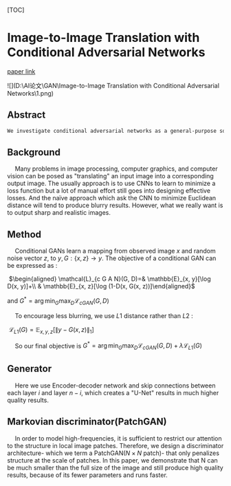 [TOC]

# Image-to-Image Translation with Conditional Adversarial Networks

[paper link](http://openaccess.thecvf.com/content_cvpr_2017/html/Isola_Image-To-Image_Translation_With_CVPR_2017_paper.html)

![](D:\AI论文\GAN\Image-to-Image Translation with Conditional Adversarial Networks\1.png)

## Abstract 

```latex
We investigate conditional adversarial networks as a general-purpose solution to image-to-image translation problems. These networks not only learn the mapping from input image to output image, but also learn a loss function to train this mapping.
```

## Background 

&emsp; Many problems in image processing, computer graphics, and computer vision can be posed as "translating" an input image into a corresponding output image. The usually approach is to use CNNs to learn to minimize a loss function but a lot of manual effort still goes into designing effective losses. And the naïve approach which ask the CNN to minimize Euclidean distance will tend to produce blurry results. However, what we really want is to output sharp and realistic images.



## Method

&emsp; Conditional GANs learn a mapping from observed image $x$ and random noise vector $z$, to $y, G :\{x, z\} \rightarrow y$. The objective of a conditional GAN can be expressed as :

​                               $\begin{aligned} \mathcal{L}_{c G A N}(G, D)=& \mathbb{E}_{x, y}[\log D(x, y)]+\\ & \mathbb{E}_{x, z}[\log (1-D(x, G(x, z))]\end{aligned}​$

and $G^*=\arg \min _{G} \max _{D} \mathcal{L}_{c G A N}(G, D)​$

&emsp; To encourage less blurring, we use $L1$ distance rather than $L2$ :

​                                $\mathcal{L}_{L 1}(G)=\mathbb{E}_{x, y, z}\left[\|y-G(x, z)\|_{1}\right]$

&emsp; So our final objective is
$G^{*}=\arg \min _{G} \max _{D} \mathcal{L}_{c G A N}(G, D)+\lambda \mathcal{L}_{L 1}(G)​$

## Generator

&emsp; Here we use Encoder-decoder network and skip connections between each layer $i$ and layer $n-i$, which creates a "U-Net" results in much higher quality results.

## Markovian discriminator(PatchGAN)

&emsp; In order to model high-frequencies, it is sufficient to restrict our attention to the structure in local image patches. Therefore, we design a discriminator architecture- which we term a PatchGAN($N \times N$ patch)- that only penalizes structure at the scale of patches. In this paper, we demonstrate that N can be much smaller than the full size of the image and still produce high quality results, because of its fewer parameters and runs faster.

 